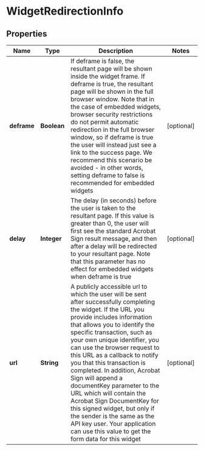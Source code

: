 
# WidgetRedirectionInfo

## Properties
Name | Type | Description | Notes
------------ | ------------- | ------------- | -------------
**deframe** | **Boolean** | If deframe is false, the resultant page will be shown inside the widget frame. If deframe is true, the resultant page will be shown in the full browser window.   Note that in the case of embedded widgets, browser security restrictions do not permit automatic redirection in the full browser window, so if deframe is true the user will instead just see a link to the success page. We recommend this scenario be avoided - in other words, setting deframe to false is recommended for embedded widgets |  [optional]
**delay** | **Integer** | The delay (in seconds) before the user is taken to the resultant page. If this value is greater than 0, the user will first see the standard Acrobat Sign result message, and then after a delay will be redirected to your resultant page.   Note that this parameter has no effect for embedded widgets when deframe is true |  [optional]
**url** | **String** | A publicly accessible url to which the user will be sent after successfully completing the widget.  If the URL you provide includes information that allows you to identify the specific transaction, such as your own unique identifier, you can use the browser request to this URL as a callback to notify you that this transaction is completed.  In addition, Acrobat Sign will append a documentKey parameter to the URL which will contain the Acrobat Sign DocumentKey for this signed widget, but only if the sender is the same as the API key user. Your application can use this value to get the form data for this widget |  [optional]




